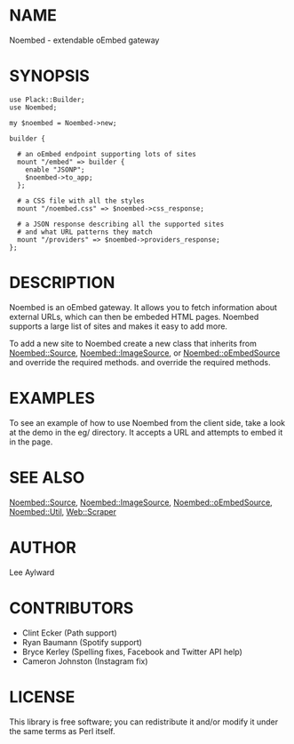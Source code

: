 # NAME

Noembed - extendable oEmbed gateway

# SYNOPSIS

    use Plack::Builder;
    use Noembed;

    my $noembed = Noembed->new;

    builder {

      # an oEmbed endpoint supporting lots of sites
      mount "/embed" => builder {
        enable "JSONP";
        $noembed->to_app;
      };

      # a CSS file with all the styles
      mount "/noembed.css" => $noembed->css_response;

      # a JSON response describing all the supported sites
      # and what URL patterns they match
      mount "/providers" => $noembed->providers_response;
    };

# DESCRIPTION

Noembed is an oEmbed gateway. It allows you to fetch information
about external URLs, which can then be embeded HTML pages. Noembed
supports a large list of sites and makes it easy to add more.

To add a new site to Noembed create a new class that inherits from
[Noembed::Source](docs/Source.html), [Noembed::ImageSource](docs/ImageSource.html), or [Noembed::oEmbedSource](docs/oEmbedSource.html) and override the required methods.
and override the required methods.

# EXAMPLES

To see an example of how to use Noembed from the client side, take
a look at the demo in the eg/ directory. It accepts a URL and
attempts to embed it in the page.

# SEE ALSO

[Noembed::Source](http://search.cpan.org/perldoc?Noembed::Source), [Noembed::ImageSource](http://search.cpan.org/perldoc?Noembed::ImageSource), [Noembed::oEmbedSource](http://search.cpan.org/perldoc?Noembed::oEmbedSource),
[Noembed::Util](http://search.cpan.org/perldoc?Noembed::Util), [Web::Scraper](http://search.cpan.org/perldoc?Web::Scraper)

# AUTHOR

Lee Aylward

# CONTRIBUTORS

- Clint Ecker (Path support)
- Ryan Baumann (Spotify support)
- Bryce Kerley (Spelling fixes, Facebook and Twitter API help)
- Cameron Johnston (Instagram fix)

# LICENSE

This library is free software; you can redistribute it and/or modify
it under the same terms as Perl itself.
